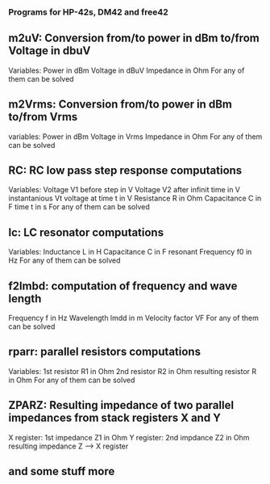### Programs for HP-42s, DM42 and free42

## m2uV: Conversion from/to power in dBm to/from Voltage in dbuV
  Variables:
  Power in dBm
  Voltage in dBuV
  Impedance in Ohm
  For any of them can be solved
## m2Vrms: Conversion from/to power in dBm to/from Vrms
  variables:
  Power in dBm
  Voltage in Vrms
  Impedance in Ohm
  For any of them can be solved
## RC: RC low pass step response computations
  Variables:
  Voltage V1 before step in V
  Voltage V2 after infinit time in V
  instantanious Vt voltage at time t in V
  Resistance R in Ohm
  Capacitance C in F
  time t in s
  For any of them can be solved
## lc: LC resonator computations
  Variables:
  Inductance L in H
  Capacitance C in F
  resonant Frequency f0 in Hz
  For any of them can be solved
## f2lmbd: computation of frequency and wave length
  Frequency f in Hz
  Wavelength lmdd in m
  Velocity factor VF
  For any of them can be solved
## rparr: parallel resistors computations
  Variables:
  1st resistor R1 in Ohm
  2nd resistor R2 in Ohm
  resulting resistor R in Ohm
  For any of them can be solved

## ZPARZ: Resulting impedance of two parallel impedances from stack registers X and Y
  X register: 1st impedance Z1 in Ohm
  Y register: 2nd impdance Z2 in Ohm
  resulting impedance Z  --> X register

## and some stuff more